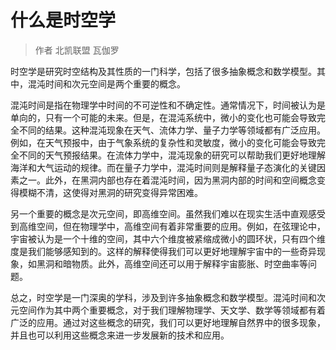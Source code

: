 # 什么是时空学
> 作者 北凯联盟 瓦伽罗
> 
时空学是研究时空结构及其性质的一门科学，包括了很多抽象概念和数学模型。其中，混沌时间和次元空间是两个重要的概念。

混沌时间是指在物理学中时间的不可逆性和不确定性。通常情况下，时间被认为是单向的，只有一个可能的未来。但是，在混沌系统中，微小的变化也可能会导致完全不同的结果。这种混沌现象在天气、流体力学、量子力学等领域都有广泛应用。例如，在天气预报中，由于气象系统的复杂性和灵敏度，微小的变化可能会导致完全不同的天气预报结果。在流体力学中，混沌现象的研究可以帮助我们更好地理解海洋和大气运动的规律。而在量子力学中，混沌时间则是解释量子态演化的关键因素之一。此外，在黑洞内部也存在着混沌时间，因为黑洞内部的时间和空间概念变得模糊不清，这使得对黑洞的研究变得异常困难。


另一个重要的概念是次元空间，即高维空间。虽然我们难以在现实生活中直观感受到高维空间，但在物理学中，高维空间有着非常重要的应用。例如，在弦理论中，宇宙被认为是一个十维的空间，其中六个维度被紧缩成微小的圆环状，只有四个维度是我们能够感知到的。这样的解释使得我们可以更好地理解宇宙中的一些奇异现象，如黑洞和暗物质。此外，高维空间还可以用于解释宇宙膨胀、时空曲率等问题。

总之，时空学是一门深奥的学科，涉及到许多抽象概念和数学模型。混沌时间和次元空间作为其中两个重要概念，对于我们理解物理学、天文学、数学等领域都有着广泛的应用。通过对这些概念的研究，我们可以更好地理解自然界中的很多现象，并且也可以利用这些概念来进一步发展新的技术和应用。